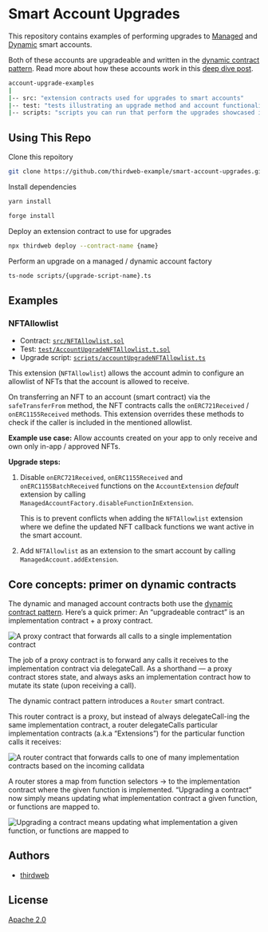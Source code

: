 # Smart Account Upgrades

This repository contains examples of performing upgrades to [Managed](https://thirdweb.com/goerli/0x069c693687ce96636303e68b3507688cbcc9c426/events) and [Dynamic](https://thirdweb.com/thirdweb.eth/DynamicAccountFactory) smart accounts.

Both of these accounts are upgradeable and written in the [dynamic contract pattern](https://github.com/thirdweb-dev/dynamic-contracts). Read more about how these accounts work in this [deep dive post](https://blog.thirdweb.com/smart-contract-deep-dive-building-smart-wallets-for-individuals-and-teams/).

```bash
account-upgrade-examples
|
|-- src: "extension contracts used for upgrades to smart accounts"
|-- test: "tests illustrating an upgrade method and account functionality pre/post upgrade."
|-- scripts: "scripts you can run that perform the upgrades showcased in tests"
```

## Using This Repo

Clone this repoitory

```bash
git clone https://github.com/thirdweb-example/smart-account-upgrades.git
```

Install dependencies

```bash
yarn install
```

```bash
forge install
```

Deploy an extension contract to use for upgrades

```bash
npx thirdweb deploy --contract-name {name}
```

Perform an upgrade on a managed / dynamic account factory

```bash
ts-node scripts/{upgrade-script-name}.ts
```

## Examples

### NFTAllowlist

- Contract: [`src/NFTAllowlist.sol`](https://github.com/thirdweb-example/smart-account-upgrades/blob/main/src/NFTAllowlist.sol)
- Test: [`test/AccountUpgradeNFTAllowlist.t.sol`](https://github.com/thirdweb-example/smart-account-upgrades/blob/main/test/AccountUpgradedNFTAllowlist.t.sol)
- Upgrade script: [`scripts/accountUpgradeNFTAllowlist.ts`](https://github.com/thirdweb-example/smart-account-upgrades/blob/main/scripts/accountUpgradeNftAllowlist.ts)

This extension (`NFTAllowlist`) allows the account admin to configure an allowlist of NFTs that the account is allowed to receive.

On transferring an NFT to an account (smart contract) via the `safeTransferFrom` method, the NFT contracts calls the `onERC721Received` / `onERC1155Received` methods. This extension overrides these methods to check if the caller is included in the mentioned allowlist.

**Example use case:**
Allow accounts created on your app to only receive and own only in-app / approved NFTs.

**Upgrade steps:**

1. Disable `onERC721Received`, `onERC1155Received` and `onERC1155BatchReceived` functions on the `AccountExtension` _default_ extension by calling `ManagedAccountFactory.disableFunctionInExtension`.

   This is to prevent conflicts when adding the `NFTAllowlist` extension where we define the updated NFT callback functions we want active in the smart account.

2. Add `NFTAllowlist` as an extension to the smart account by calling `ManagedAccount.addExtension`.

## Core concepts: primer on dynamic contracts

The dynamic and managed account contracts both use the [dynamic contract pattern](https://github.com/thirdweb-dev/dynamic-contracts). Here’s a quick primer: An “upgradeable contract” is an implementation contract + a proxy contract.

![A proxy contract that forwards all calls to a single implementation contract](https://ipfs.io/ipfs/QmdzTiw5YuaMa1rjBtoyDuGHHRLdi9Afmh2Tu9Rjj1XuoA/proxy-with-single-impl.png)

The job of a proxy contract is to forward any calls it receives to the implementation contract via delegateCall. As a shorthand — a proxy contract stores state, and always asks an implementation contract how to mutate its state (upon receiving a call).

The dynamic contract pattern introduces a `Router` smart contract.

This router contract is a proxy, but instead of always delegateCall-ing the same implementation contract, a router delegateCalls particular implementation contracts (a.k.a “Extensions”) for the particular function calls it receives:

![A router contract that forwards calls to one of many implementation contracts based on the incoming calldata](https://ipfs.io/ipfs/Qmasd6DHrqMnkhifoapWAeWSs8eEJoFbzKJUpeEBacPAM7/router-many-impls.png)

A router stores a map from function selectors → to the implementation contract where the given function is implemented. “Upgrading a contract” now simply means updating what implementation contract a given function, or functions are mapped to.

![Upgrading a contract means updating what implementation a given function, or functions are mapped to](https://ipfs.io/ipfs/QmUWk4VrFsAQ8gSMvTKwPXptJiMjZdihzUNhRXky7VmgGz/router-upgrades.png)

## Authors

- [thirdweb](https://thirdweb.com)

## License

[Apache 2.0](https://www.apache.org/licenses/LICENSE-2.0.txt)

